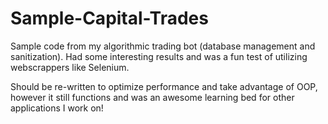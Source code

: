 # Sample-Capital-Trades

Sample code from my algorithmic trading bot (database management and sanitization). Had some interesting results and was a fun test of utilizing webscrappers like Selenium.

Should be re-written to optimize performance and take advantage of OOP, however it still functions and was an awesome learning bed for other applications I work on!
